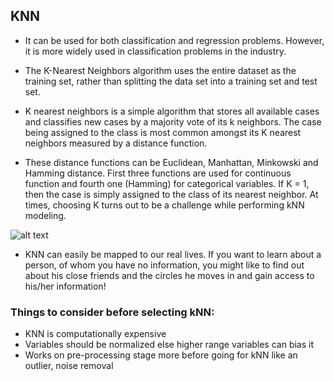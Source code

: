 ## KNN


- It can be used for both classification and regression problems. However, it is more widely used in classification problems in the industry. 

- The K-Nearest Neighbors algorithm uses the entire dataset as the training set, rather than splitting the data set into a training set and test set.

- K nearest neighbors is a simple algorithm that stores all available cases and classifies new cases by a majority vote of its k neighbors. The case being assigned to the class is most common amongst its K nearest neighbors measured by a distance function.

- These distance functions can be Euclidean, Manhattan, Minkowski and Hamming distance. First three functions are used for continuous function and fourth one (Hamming) for categorical variables. If K = 1, then the case is simply assigned to the class of its nearest neighbor. At times, choosing K turns out to be a challenge while performing kNN modeling.

![alt text](https://drive.google.com/file/d/1WDYl9V_KANEKXvY1QpOXDLpMtlJltSo0/view?usp=sharing)

- KNN can easily be mapped to our real lives. If you want to learn about a person, of whom you have no information, you might like to find out about his close friends and the circles he moves in and gain access to his/her information!

### Things to consider before selecting kNN:

  - KNN is computationally expensive
  - Variables should be normalized else higher range variables can bias it
  - Works on pre-processing stage more before going for kNN like an outlier, noise removal
